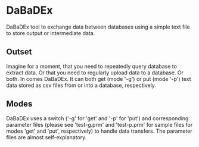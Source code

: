 # DaBaDEx

DaBaDEx tool to exchange data between databases using a simple text file to store output or intermediate data.

## Outset

Imagine for a moment, that you need to repeatedly query database to extract data. Or that you need to regularly upload data to a database.
Or both. In comes DaBaDEx. It can both get (mode '-g') or put (mode '-p') text data stored as csv files from or into a database, respectively.

## Modes

DaBaDEx uses a switch ('-g' for 'get' and '-p' for 'put') and corresponding parameter files (please see 'test-g.prm' and 'test-p.prm' for 
sample files for modes 'get' and 'put', respectively) to handle data transfers. The parameter files are almost self-explanatory.

